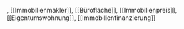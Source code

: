 
, [[Immobilienmakler]], [[Bürofläche]], [[Immobilienpreis]], [[Eigentumswohnung]], [[Immobilienfinanzierung]]
